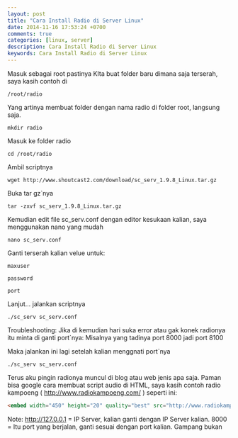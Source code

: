 ```yaml
---
layout: post
title: "Cara Install Radio di Server Linux"
date: 2014-11-16 17:53:24 +0700
comments: true
categories: [linux, server]
description: Cara Install Radio di Server Linux
keywords: Cara Install Radio di Server Linux
---
```

Masuk sebagai root pastinya
KIta buat folder baru dimana saja terserah, saya kasih contoh di

```
/root/radio
```
Yang artinya membuat folder dengan nama radio di folder root, langsung saja.
<!-- more -->
```
mkdir radio
```
Masuk ke folder radio
```
cd /root/radio
```
Ambil scriptnya
```
wget http://www.shoutcast2.com/download/sc_serv_1.9.8_Linux.tar.gz
```
Buka tar gz`nya
```
tar -zxvf sc_serv_1.9.8_Linux.tar.gz
```
Kemudian edit file sc_serv.conf dengan editor kesukaan kalian, saya menggunakan nano yang mudah
```
nano sc_serv.conf
```
Ganti terserah kalian velue untuk:
```
maxuser
```
```
password
```
```
port
```
Lanjut... jalankan scriptnya
```
./sc_serv sc_serv.conf
```
Troubleshooting: Jika di kemudian hari suka error atau gak konek radionya itu minta di ganti port`nya:
Misalnya yang tadinya port 8000 jadi port 8100

Maka jalankan ini lagi setelah kalian menggnati port`nya
```
./sc_serv sc_serv.conf
```
Terus aku pingin radionya muncul di blog atau web jenis apa saja. Paman bisa google cara membuat script audio di HTML, saya kasih contoh radio kampoeng ( http://www.radiokampoeng.com/ ) seperti ini:
``` html
<embed width="450" height="20" quality="best" src="http://www.radiokampoeng.com/flash_radio.swf" flashvars="file=http://127.0.0.1:8000/;stream.nsv&amp;type=mp3&amp;volume=120&amp;autostart=true" type="application/x-shockwave-flash">
```
Note:
http://127.0.0.1 = IP Server, kalian ganti dengan IP Server kalian.
8000 = Itu port yang berjalan, ganti sesuai dengan port kalian.
Gampang bukan